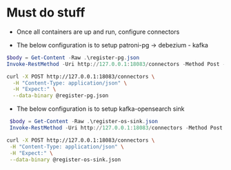 # Must do stuff 

- Once all containers are up and run, configure connectors

- The below configuration is to setup patroni-pg -> debezium - kafka 

```powershell
$body = Get-Content -Raw .\register-pg.json 
Invoke-RestMethod -Uri http://127.0.0.1:18083/connectors -Method Post -ContentType "application/json" -Headers @{ Expect = "" } -Body $body
```

```bash
curl -X POST http://127.0.0.1:18083/connectors \
  -H "Content-Type: application/json" \
  -H "Expect:" \
  --data-binary @register-pg.json
```

- The below configuration is to setup kafka-opensearch sink 

```powershell
 $body = Get-Content -Raw .\register-os-sink.json
 Invoke-RestMethod -Uri http://127.0.0.1:18083/connectors -Method Post -ContentType "application/json" -Headers @{ Expect = "" } -Body $body
 ```

 ```bash
curl -X POST http://127.0.0.1:18083/connectors \
  -H "Content-Type: application/json" \
  -H "Expect:" \
  --data-binary @register-os-sink.json
```